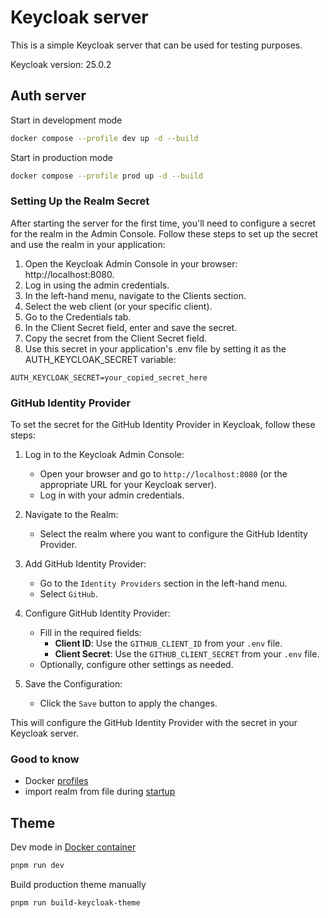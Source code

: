 # Keycloak server

This is a simple Keycloak server that can be used for testing purposes.

Keycloak version: 25.0.2

## Auth server

Start in development mode

```bash
docker compose --profile dev up -d --build
```

Start in production mode

```bash
docker compose --profile prod up -d --build
```

### Setting Up the Realm Secret

After starting the server for the first time, you'll need to configure a secret for the realm in the Admin Console. Follow these steps to set up the secret and use the realm in your application:

1. Open the Keycloak Admin Console in your browser: http://localhost:8080.
2. Log in using the admin credentials. 
3. In the left-hand menu, navigate to the Clients section. 
4. Select the web client (or your specific client). 
5. Go to the Credentials tab. 
6. In the Client Secret field, enter and save the secret. 
7. Copy the secret from the Client Secret field. 
8. Use this secret in your application's .env file by setting it as the AUTH_KEYCLOAK_SECRET variable:

```
AUTH_KEYCLOAK_SECRET=your_copied_secret_here
```

### GitHub Identity Provider

To set the secret for the GitHub Identity Provider in Keycloak, follow these steps:

1. Log in to the Keycloak Admin Console:
    - Open your browser and go to `http://localhost:8080` (or the appropriate URL for your Keycloak server).
    - Log in with your admin credentials.

2. Navigate to the Realm:
    - Select the realm where you want to configure the GitHub Identity Provider.

3. Add GitHub Identity Provider:
    - Go to the `Identity Providers` section in the left-hand menu.
    - Select `GitHub`.

4. Configure GitHub Identity Provider:
    - Fill in the required fields:
        - **Client ID**: Use the `GITHUB_CLIENT_ID` from your `.env` file.
        - **Client Secret**: Use the `GITHUB_CLIENT_SECRET` from your `.env` file.
    - Optionally, configure other settings as needed.

5. Save the Configuration:
    - Click the `Save` button to apply the changes.

This will configure the GitHub Identity Provider with the secret in your Keycloak server.

### Good to know
- Docker [profiles](https://docs.docker.com/compose/profiles/)
- import realm from file during [startup](https://www.keycloak.org/server/importExport#_importing_a_realm_during_startup)

## Theme

Dev mode in [Docker container](https://docs.keycloakify.dev/testing-your-theme/in-a-keycloak-docker-container)

```bash
pnpm run dev
```

Build production theme manually

```bash
pnpm run build-keycloak-theme
```